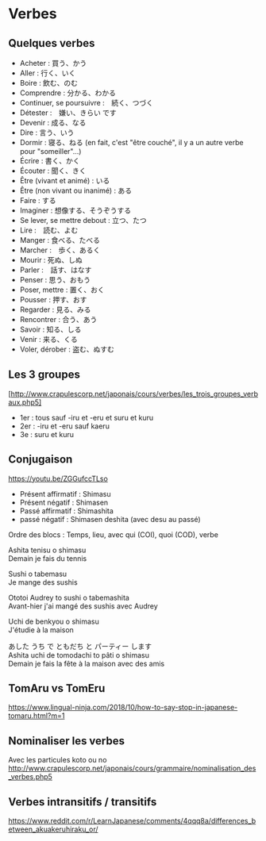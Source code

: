 # Verbes

## Quelques verbes

- Acheter : 買う、かう
- Aller : 行く、いく
- Boire : 飲む、のむ
- Comprendre : 分かる、わかる
- Continuer, se poursuivre :　続く、つづく
- Détester :　嫌い、きらい です
- Devenir : 成る、なる
- Dire : 言う、いう
- Dormir : 寝る、ねる (en fait, c'est "être couché", il y a un autre verbe pour "someiller"...)
- Écrire : 書く、かく
- Écouter : 聞く、きく
- Être (vivant et animé) : いる
- Être (non vivant ou inanimé) : ある
- Faire : する
- Imaginer : 想像する、そうぞうする
- Se lever, se mettre debout : 立つ、たつ
- Lire :　読む、よむ
- Manger : 食べる、たべる
- Marcher :　歩く、あるく
- Mourir : 死ぬ、しぬ
- Parler :　話す、はなす
- Penser : 思う、おもう
- Poser, mettre : 置く、おく
- Pousser : 押す、おす
- Regarder : 見る、みる
- Rencontrer : 合う、あう
- Savoir : 知る、しる
- Venir : 来る、くる
- Voler, dérober : 盗む、ぬすむ

## Les 3 groupes

[http://www.crapulescorp.net/japonais/cours/verbes/les_trois_groupes_verbaux.php5]

- 1er : tous sauf -iru et -eru et suru et kuru
- 2er : -iru et -eru sauf kaeru
- 3e : suru et kuru

## Conjugaison

https://youtu.be/ZGGufccTLso

- Présent affirmatif : Shimasu
- Présent négatif : Shimasen
- Passé affirmatif : Shimashita
- passé négatif : Shimasen deshita (avec desu au passé)

Ordre des blocs : Temps, lieu, avec qui (COI), quoi (COD), verbe

Ashita tenisu o shimasu  
Demain je fais du tennis

Sushi o tabemasu  
Je mange des sushis

Ototoi Audrey to sushi o tabemashita  
Avant-hier j'ai mangé des sushis avec Audrey

Uchi de benkyou o shimasu  
J'étudie à la maison

あした うち で ともだち と パーティー します  
Ashita uchi de tomodachi to pâti o shimasu  
Demain je fais la fête à la maison avec des amis

## TomAru vs TomEru

https://www.lingual-ninja.com/2018/10/how-to-say-stop-in-japanese-tomaru.html?m=1

## Nominaliser les verbes

Avec les particules koto ou no
http://www.crapulescorp.net/japonais/cours/grammaire/nominalisation_des_verbes.php5

## Verbes intransitifs / transitifs

https://www.reddit.com/r/LearnJapanese/comments/4qqq8a/differences_between_akuakeruhiraku_or/
